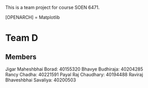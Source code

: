 This is a team project for course SOEN 6471.

[OPENARCH] = Matplotlib

# Team D

## Members

Jigar Maheshbhai Borad: 40155320
Bhavye Budhiraja: 40204285			          
Rancy Chadha: 40221591
Payal Raj Chaudhary: 40194488
Raviraj Bhaveshbhai Savaliya: 40200503
